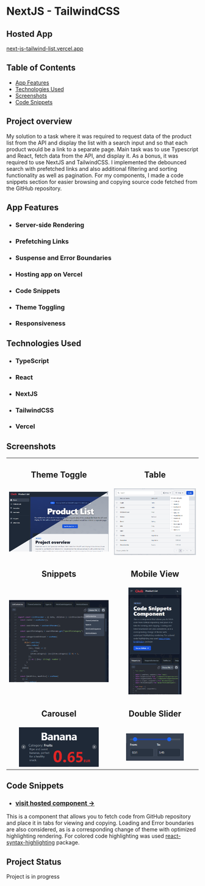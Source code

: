 # NextJS - TailwindCSS 

## Hosted App 
<a href="https://next-js-tailwind-list.vercel.app/" target="_blank">next-js-tailwind-list.vercel.app</a>


## Table of Contents
* [App Features](#app-features)
* [Technologies Used](#technologies-used)
* [Screenshots](#screenshots)
* [Code Snippets](#code-snippets)

## Project overview

My solution to a task where it was required to request data of the product list from the API and display the list with a search input and so that each product would be a link to a separate page. Main task was to use Typescript and React, fetch data from the API, and display it. As a bonus, it was required to use NextJS and TailwindCSS. I implemented the debounced search with prefetched links and also additional filtering and sorting functionality as well as pagination. For my components, I made a code snippets section for easier browsing and copying source code fetched from the GitHub repository.


## App Features 
- ### Server-side Rendering
- ### Prefetching Links
- ### Suspense and Error Boundaries
- ### Hosting app on Vercel
- ### Code Snippets
- ### Theme Toggling
- ### Responsiveness

## Technologies Used

- ### TypeScript
- ### React
- ### NextJS
- ### TailwindCSS
- ### Vercel





## Screenshots
<table>
  <tr>
    <td> <h2 align="center">Theme Toggle</h2> </td>
    <td> <h2 align="center">Table</h2> </td>
  </tr>
  <tr>
    <td> <img src="https://github.com/nick-r-o-s-e/NextJS-Tailwind/blob/main/public/assets/images/screenshots/list-theme-screenshot.png"  alt="1" width = 100%  ></td>
    <td> <img src="https://github.com/nick-r-o-s-e/NextJS-Tailwind/blob/main/public/assets/images/screenshots/table-screenshot.png"  alt="1" width = 100%  > </td>
  </tr> 
  <tr>
    <td> <h2 align="center">Snippets</h2> </td>
    <td> <h2 align="center">Mobile View</h2> </td>
  </tr>
  <tr>
    <td> <img src="https://github.com/nick-r-o-s-e/NextJS-Tailwind/blob/main/public/assets/images/screenshots/snippets-screenshot.png"  alt="1" width = 100%  ></td>
    <td align="center"><img src="https://github.com/nick-r-o-s-e/NextJS-Tailwind/blob/main/public/assets/images/screenshots/mobile-view-screenshot.png"  alt="1" width = 65%  >  </td>
  </tr> 
  <tr>
    <td> <h2 align="center">Carousel</h2> </td>
    <td> <h2 align="center">Double Slider</h2> </td>
  </tr>
  <tr>
    <td align="center"><img src="https://github.com/nick-r-o-s-e/NextJS-Tailwind/blob/main/public/assets/images/screenshots/carousel-screenshot.png"  alt="1" width = 80%  >  </td>
    <td align="center"> <img src="https://github.com/nick-r-o-s-e/NextJS-Tailwind/blob/main/public/assets/images/screenshots/double-slider-screenshot.png"  alt="1" width = 70%  ></td>
  </tr> 
</table>

## Code Snippets 
- ### <a href="https://next-js-tailwind-list.vercel.app/snippets" target="_blank">visit hosted component →</a>

This is a component that allows you to fetch code from GitHub repository and place it in tabs for viewing and copying. Loading and Error boundaries are also considered, as is a corresponding change of theme with optimized highlighting rendering. For colored code highlighting was used <a href="https://www.npmjs.com/package/react-syntax-highlighter" target="_blank">react-syntax-highlighting</a> package.

## Project Status
Project is in progress

